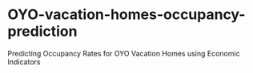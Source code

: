 # OYO-vacation-homes-occupancy-prediction
Predicting Occupancy Rates for OYO Vacation Homes using Economic Indicators
